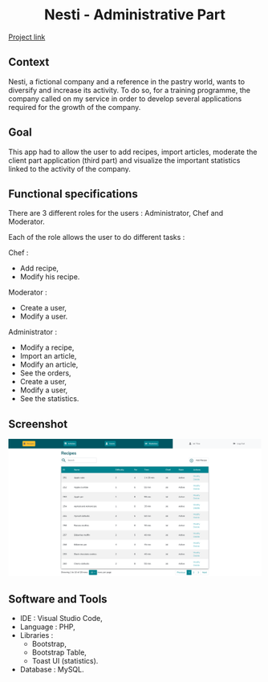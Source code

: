 <h1 align="center"> Nesti - Administrative Part</h1>

<p>
  <a href="https://jolivet.needemand.com/realisations/nesti-admin/" rel="nofollow">Project link</a>
</p>

## <b>Context</b>
<p>
Nesti, a fictional company and a reference in the pastry world, wants to diversify and increase its activity. To do so, for a training programme, the company called on my service in order to develop several applications required for the growth of the company.
</p>

## <b>Goal</b>
<p>
This app had to allow the user to add recipes, import articles, moderate the client part application (third part) and visualize the important statistics linked to the activity of the company.
</p>

## <b>Functional specifications</b>
<p>
There are 3 different roles for the users : Administrator, Chef and Moderator.
</p>
<p>
Each of the role allows the user to do different tasks :
</p>

<p>
  
Chef :  
* Add recipe,  
* Modify his recipe.
  
Moderator :  
* Create a user,  
* Modify a user.

Administrator :
* Modify a recipe,  
* Import an article,
* Modify an article,  
* See the orders,
* Create a user,  
* Modify a user,
* See the statistics.
 </p>
 
 ## <b>Screenshot</b>
<p align="center">
<img src="https://github.com/Tibo30/Nesti-Administrative-Part/blob/master/nesti/public/pictures/pictures/Screenshot%202021-07-28%20at%2018-44-28%20Recipes.png">
</p>
 
 ## <b>Software and Tools</b>
* IDE : Visual Studio Code,
* Language : PHP,
* Libraries :
  * Bootstrap,
  * Bootstrap Table,
  * Toast UI (statistics).
* Database : MySQL.
 
 
